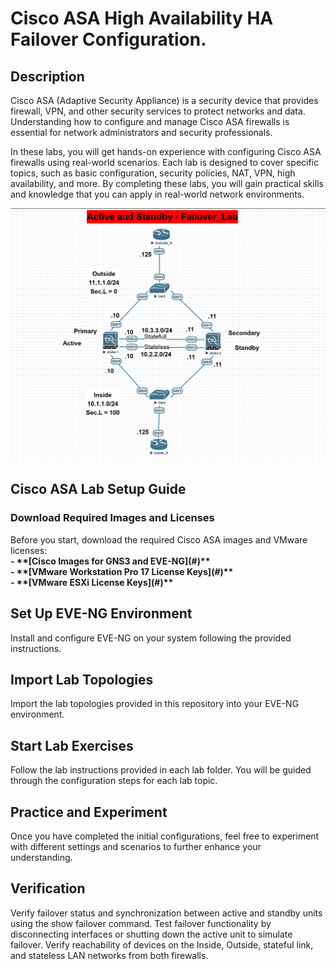 <h1>Cisco ASA High Availability HA Failover Configuration.</h1>

<h2>Description</h2>
Cisco ASA (Adaptive Security Appliance) is a security device that provides firewall, VPN, and other security services to protect networks and data. Understanding how to configure and manage Cisco ASA firewalls is essential for network administrators and security professionals.

In these labs, you will get hands-on experience with configuring Cisco ASA firewalls using real-world scenarios. Each lab is designed to cover specific topics, such as basic configuration, security policies, NAT, VPN, high availability, and more. By completing these labs, you will gain practical skills and knowledge that you can apply in real-world network environments.
<br />

<img src="https://github.com/hegdepavankumar/cisco-asa-firewall-training/raw/main/Courses/All%20Labs/Topologies_Image/Active%20and%20Standby%20-%20Failover_Lab.PNG" alt="Lab Topology" style="max-width: 100%;">

<h2>Cisco ASA Lab Setup Guide</h2>

<h3>Download Required Images and Licenses</h3>
Before you start, download the required Cisco ASA images and VMware licenses:<br>
<b>- **[Cisco Images for GNS3 and EVE-NG](#)** </b><br>
<b>- **[VMware Workstation Pro 17 License Keys](#)**</b><br>
<b>- **[VMware ESXi License Keys](#)**</b>

## Set Up EVE-NG Environment
Install and configure EVE-NG on your system following the provided instructions.

## Import Lab Topologies
Import the lab topologies provided in this repository into your EVE-NG environment.

## Start Lab Exercises
Follow the lab instructions provided in each lab folder. You will be guided through the configuration steps for each lab topic.

## Practice and Experiment
Once you have completed the initial configurations, feel free to experiment with different settings and scenarios to further enhance your understanding.

## Verification
Verify failover status and synchronization between active and standby units using the show failover command.
Test failover functionality by disconnecting interfaces or shutting down the active unit to simulate failover.
Verify reachability of devices on the Inside, Outside, stateful link, and stateless LAN networks from both firewalls.


